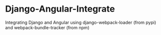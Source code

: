 # Django-Angular-Integrate
Integrating Django and Angular using django-webpack-loader (from pypi) and webpack-bundle-tracker (from npm)
